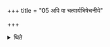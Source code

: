 +++
title = "05 अपि वा चत्वार्यभिषेचनीये"

+++

<details><summary>थिते</summary>

5. Or (he gives) four (thousand) (cows) at the time of Abhiṣecanīya. 
</details>
